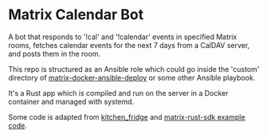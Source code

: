 # Matrix Calendar Bot

A bot that responds to '!cal' and '!calendar' events in specified Matrix rooms, fetches calendar events for the next 7 days from a CalDAV server, and posts them in the room.

This repo is structured as an Ansible role which could go inside the 'custom' directory of [matrix-docker-ansible-deploy](https://github.com/spantaleev/matrix-docker-ansible-deploy) or some other Ansible playbook.

It's a Rust app which is compiled and run on the server in a Docker container and managed with systemd.

Some code is adapted from [kitchen_fridge](https://github.com/daladim/kitchen-fridge) and [matrix-rust-sdk example code](https://github.com/matrix-org/matrix-rust-sdk/blob/main/examples/persist_session/src/main.rs).
